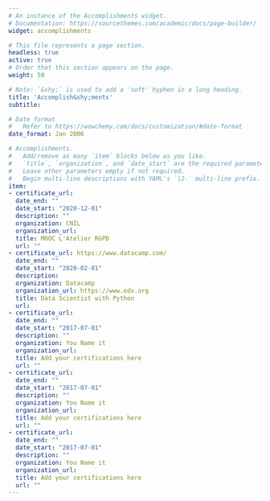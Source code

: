 ```yaml
---
# An instance of the Accomplishments widget.
# Documentation: https://sourcethemes.com/academic/docs/page-builder/
widget: accomplishments

# This file represents a page section.
headless: true
active: true
# Order that this section appears on the page.
weight: 50

# Note: `&shy;` is used to add a 'soft' hyphen in a long heading.
title: 'Accomplish&shy;ments'
subtitle:

# Date format
#   Refer to https://wowchemy.com/docs/customization/#date-format
date_format: Jan 2006

# Accomplishments.
#   Add/remove as many `item` blocks below as you like.
#   `title`, `organization`, and `date_start` are the required parameters.
#   Leave other parameters empty if not required.
#   Begin multi-line descriptions with YAML's `|2-` multi-line prefix.
item:
- certificate_url: 
  date_end: ""
  date_start: "2020-12-01"
  description: ""
  organization: CNIL
  organization_url: 
  title: MOOC L'Atelier RGPD
  url: ""
- certificate_url: https://www.datacamp.com/
  date_end: ""
  date_start: "2020-02-01"
  description: 
  organization: Datacamp
  organization_url: https://www.edx.org
  title: Data Scientist with Python
  url: 
- certificate_url: 
  date_end: ""
  date_start: "2017-07-01"
  description: ""
  organization: You Name it
  organization_url: 
  title: Add your certifications here
  url: ""
- certificate_url: 
  date_end: ""
  date_start: "2017-07-01"
  description: ""
  organization: You Name it
  organization_url: 
  title: Add your certifications here
  url: ""
- certificate_url: 
  date_end: ""
  date_start: "2017-07-01"
  description: ""
  organization: You Name it
  organization_url: 
  title: Add your certifications here
  url: ""
---
```

